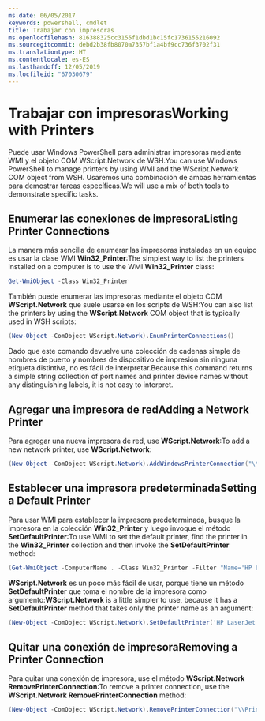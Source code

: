 ```yaml
---
ms.date: 06/05/2017
keywords: powershell, cmdlet
title: Trabajar con impresoras
ms.openlocfilehash: 816388325cc3155f1dbd1bc15fc1736155216092
ms.sourcegitcommit: debd2b38fb8070a7357bf1a4bf9cc736f3702f31
ms.translationtype: HT
ms.contentlocale: es-ES
ms.lasthandoff: 12/05/2019
ms.locfileid: "67030679"
---
```

# <a name="working-with-printers"></a><span data-ttu-id="f3d8f-103">Trabajar con impresoras</span><span class="sxs-lookup"><span data-stu-id="f3d8f-103">Working with Printers</span></span>

<span data-ttu-id="f3d8f-104">Puede usar Windows PowerShell para administrar impresoras mediante WMI y el objeto COM WScript.Network de WSH.</span><span class="sxs-lookup"><span data-stu-id="f3d8f-104">You can use Windows PowerShell to manage printers by using WMI and the WScript.Network COM object from WSH.</span></span> <span data-ttu-id="f3d8f-105">Usaremos una combinación de ambas herramientas para demostrar tareas específicas.</span><span class="sxs-lookup"><span data-stu-id="f3d8f-105">We will use a mix of both tools to demonstrate specific tasks.</span></span>

## <a name="listing-printer-connections"></a><span data-ttu-id="f3d8f-106">Enumerar las conexiones de impresora</span><span class="sxs-lookup"><span data-stu-id="f3d8f-106">Listing Printer Connections</span></span>

<span data-ttu-id="f3d8f-107">La manera más sencilla de enumerar las impresoras instaladas en un equipo es usar la clase WMI **Win32_Printer**:</span><span class="sxs-lookup"><span data-stu-id="f3d8f-107">The simplest way to list the printers installed on a computer is to use the WMI **Win32_Printer** class:</span></span>

```powershell
Get-WmiObject -Class Win32_Printer
```

<span data-ttu-id="f3d8f-108">También puede enumerar las impresoras mediante el objeto COM **WScript.Network** que suele usarse en los scripts de WSH:</span><span class="sxs-lookup"><span data-stu-id="f3d8f-108">You can also list the printers by using the **WScript.Network** COM object that is typically used in WSH scripts:</span></span>

```powershell
(New-Object -ComObject WScript.Network).EnumPrinterConnections()
```

<span data-ttu-id="f3d8f-109">Dado que este comando devuelve una colección de cadenas simple de nombres de puerto y nombres de dispositivo de impresión sin ninguna etiqueta distintiva, no es fácil de interpretar.</span><span class="sxs-lookup"><span data-stu-id="f3d8f-109">Because this command returns a simple string collection of port names and printer device names without any distinguishing labels, it is not easy to interpret.</span></span>

## <a name="adding-a-network-printer"></a><span data-ttu-id="f3d8f-110">Agregar una impresora de red</span><span class="sxs-lookup"><span data-stu-id="f3d8f-110">Adding a Network Printer</span></span>

<span data-ttu-id="f3d8f-111">Para agregar una nueva impresora de red, use **WScript.Network**:</span><span class="sxs-lookup"><span data-stu-id="f3d8f-111">To add a new network printer, use **WScript.Network**:</span></span>

```powershell
(New-Object -ComObject WScript.Network).AddWindowsPrinterConnection("\\Printserver01\Xerox5")
```

## <a name="setting-a-default-printer"></a><span data-ttu-id="f3d8f-112">Establecer una impresora predeterminada</span><span class="sxs-lookup"><span data-stu-id="f3d8f-112">Setting a Default Printer</span></span>

<span data-ttu-id="f3d8f-113">Para usar WMI para establecer la impresora predeterminada, busque la impresora en la colección **Win32_Printer** y luego invoque el método **SetDefaultPrinter**:</span><span class="sxs-lookup"><span data-stu-id="f3d8f-113">To use WMI to set the default printer, find the printer in the **Win32_Printer** collection and then invoke the **SetDefaultPrinter** method:</span></span>

```powershell
(Get-WmiObject -ComputerName . -Class Win32_Printer -Filter "Name='HP LaserJet 5Si'").SetDefaultPrinter()
```

<span data-ttu-id="f3d8f-114">**WScript.Network** es un poco más fácil de usar, porque tiene un método **SetDefaultPrinter** que toma el nombre de la impresora como argumento:</span><span class="sxs-lookup"><span data-stu-id="f3d8f-114">**WScript.Network** is a little simpler to use, because it has a **SetDefaultPrinter** method that takes only the printer name as an argument:</span></span>

```powershell
(New-Object -ComObject WScript.Network).SetDefaultPrinter('HP LaserJet 5Si')
```

## <a name="removing-a-printer-connection"></a><span data-ttu-id="f3d8f-115">Quitar una conexión de impresora</span><span class="sxs-lookup"><span data-stu-id="f3d8f-115">Removing a Printer Connection</span></span>

<span data-ttu-id="f3d8f-116">Para quitar una conexión de impresora, use el método **WScript.Network RemovePrinterConnection**:</span><span class="sxs-lookup"><span data-stu-id="f3d8f-116">To remove a printer connection, use the **WScript.Network RemovePrinterConnection** method:</span></span>

```powershell
(New-Object -ComObject WScript.Network).RemovePrinterConnection("\\Printserver01\Xerox5")
```
